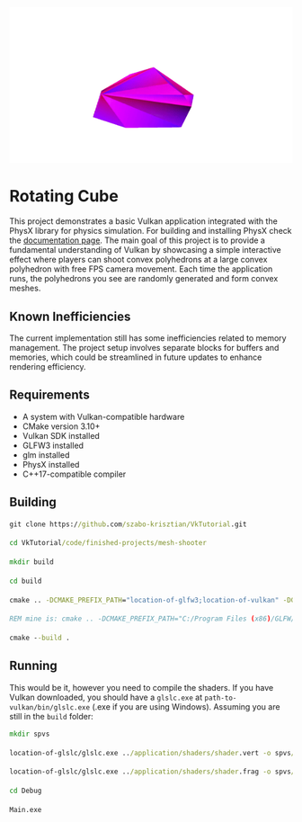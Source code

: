 <p align="center">
    <img src="https://github.com/szabo-krisztian/VkTutorial/blob/master/images/mesh_shooter.gif" alt="shooter" />
</p>

# Rotating Cube

This project demonstrates a basic Vulkan application integrated with the PhysX library for physics simulation. For building and installing PhysX check the [documentation page](https://nvidia-omniverse.github.io/PhysX/physx/5.1.0/docs/BuildingWithPhysX.html). The main goal of this project is to provide a fundamental understanding of Vulkan by showcasing a simple interactive effect where players can shoot convex polyhedrons at a large convex polyhedron with free FPS camera movement. Each time the application runs, the polyhedrons you see are randomly generated and form convex meshes.

## Known Inefficiencies

The current implementation still has some inefficiencies related to memory management. The project setup involves separate blocks for buffers and memories, which could be streamlined in future updates to enhance rendering efficiency.

## Requirements

- A system with Vulkan-compatible hardware
- CMake version 3.10+
- Vulkan SDK installed
- GLFW3 installed
- glm installed
- PhysX installed
- C++17-compatible compiler

## Building
```bat
git clone https://github.com/szabo-krisztian/VkTutorial.git

cd VkTutorial/code/finished-projects/mesh-shooter

mkdir build

cd build

cmake .. -DCMAKE_PREFIX_PATH="location-of-glfw3;location-of-vulkan" -DGLM_PATH="location-of-glm" -DPHYSX_INCLUDE="location-of-physx/include" -DPHYSX_LIB="location-of-physx/bin/version/checked"

REM mine is: cmake .. -DCMAKE_PREFIX_PATH="C:/Program Files (x86)/GLFW/lib/cmake;C:/VulkanAPI/Lib/cmake" -DGLM_PATH="C:/glm"

cmake --build .
```

## Running

This would be it, however you need to compile the shaders. If you have Vulkan downloaded, you should have a ```glslc.exe``` at ```path-to-vulkan/bin/glslc.exe``` (.exe if you are using Windows). Assuming you are still in the ```build``` folder:

```bat
mkdir spvs

location-of-glslc/glslc.exe ../application/shaders/shader.vert -o spvs/vert.spv

location-of-glslc/glslc.exe ../application/shaders/shader.frag -o spvs/frag.spv

cd Debug

Main.exe
```